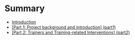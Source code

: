 # Summary

* [Introduction](README.md)
* [[Part 1: Project background and introduction] (part1)]([part_1_project_background_and_introduction]_part1.md)
* [[Part 2: Trainers and Training-related Interventions] (part2)]([part_2_trainers_and_training-related_interventions]_part2.md)

